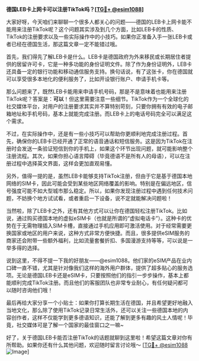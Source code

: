**德国LEB卡上网卡可以注册TikTok吗？[[TG💪+ @esim1088](https://t.me/s/esim1088)]**

大家好呀，今天咱们来聊聊一个很多人都关心的问题——德国的LEB卡上网卡能不能用来注册TikTok呢？这个问题其实涉及到几个方面，比如LEB卡的性质、TikTok的注册要求以及一些实际操作中的小技巧。如果你正准备入手一张LEB卡或者已经在德国生活，那这篇文章一定不能错过哦。

首先，我们得先了解LEB卡是什么。LEB卡是德国政府为外来移民或长期居住者提供的居留许可卡，它是一种多功能的身份证明文件。除了作为身份证明外，LEB卡还具备一定的银行功能和移动通信服务支持。换句话说，有了这张卡，你在德国就可以享受很多本地化的便利服务了，比如开设银行账户、申请手机卡等。

那么问题来了，既然LEB卡能用来申请手机号码，那是不是意味着也能用来注册TikTok呢？答案是：**可以**！但这里需要注意一些细节。TikTok作为一个全球化的社交媒体平台，对用户的注册要求其实并不算特别苛刻，只要你拥有有效的电子邮箱地址和手机号码，基本上就能完成注册。而LEB卡上的电话号码完全可以满足这个需求。

不过，在实际操作中，还是有一些小技巧可以帮助你更顺利地完成注册过程。首先，确保你的LEB卡已经开通了正常的语音通话和短信服务。这是因为TikTok在注册时会发送一条验证短信到你的手机上，如果这个环节出现问题，就可能影响整个注册流程。其次，如果你担心语言障碍（毕竟德语不是所有人的母语），可以在注册过程中选择英文界面，这样会更加直观易懂。

另外，值得一提的是，虽然LEB卡能够支持TikTok注册，但由于它是基于德国本地网络的SIM卡，因此可能会受到某些地区网络覆盖的影响。特别是在偏远地区，信号强度可能不如大型城市那么稳定。所以，如果你发现注册过程中遇到任何技术问题，不妨换个地方试试看，或者重启一下设备，说不定就能解决问题啦！

当然啦，除了LEB卡之外，还有其他方式可以让你在德国轻松注册TikTok。比如说，通过购买德国本地的虚拟eSIM卡（也就是所谓的“虚拟电话卡”）。这种卡的优势在于无需物理插入SIM卡槽，直接通过手机应用即可激活使用。对于经常需要更换国家或地区的用户来说，这种方式非常方便快捷。而且，很多提供eSIM服务的商家还会附带一些额外福利，比如流量套餐折扣、多国漫游支持等等，可以说是一举多得的选择。

说到这里，不得不提一下我的好朋友——@esim1088。他们家的eSIM产品在业内口碑一直不错，尤其是针对像我们这样的海外用户群体，提供了超多贴心的服务选项。无论是德国LEB卡还是eSIM卡，只要按照他们的指引一步步操作，基本上都能顺利完成TikTok注册。而且他们的客服团队也非常专业耐心，有任何疑问都可以随时咨询他们哦！

最后再给大家分享一个小贴士：如果你打算长期生活在德国，并且希望更好地融入当地文化，那么除了使用TikTok记录日常生活外，还可以关注一些德国本地的内容创作者，这样不仅能学到更多德语知识，还能了解到更多有趣的风土人情呢！毕竟，社交媒体可是了解一个国家的最佳窗口之一嘛~

好了，关于德国LEB卡能否注册TikTok的话题就聊到这里啦！希望这篇文章对你有所帮助。如果你还有什么其他问题，欢迎随时留言讨论哦～ [[TG💪+ @esim1088](https://t.me/s/esim1088) ![Image](https://i.postimg.cc/4NQfJmqS/Snipaste-2025-05-13-00-14-12.png)]